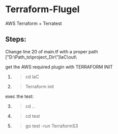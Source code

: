 # Terraform-Flugel
AWS Terraform + Terratest

## Steps:

Change line 20 of main.tf with a proper path   ["D:\\Path_to\\project_Dir\\"]IaC\\out\

get the AWS required plugin with TERRAFORM INIT
1. >cd IaC
2. >Terraform init

exec the test:

3. >cd ..
4. >cd test
5. >go test -run TerraformS3
